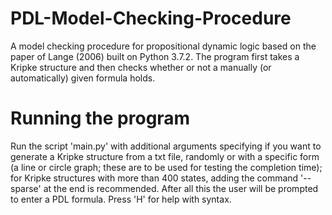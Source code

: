 # PDL-Model-Checking-Procedure
A model checking procedure for propositional dynamic logic based on the paper of Lange (2006) built on Python 3.7.2. The program first takes a Kripke structure and then checks whether or not a manually (or automatically) given formula holds.

# Running the program
Run the script 'main.py' with additional arguments specifying if you want to generate a Kripke structure from a txt file, randomly or with a specific form (a line or circle graph; these are to be used for testing the completion time); for Kripke structures with more than 400 states, adding the command '--sparse' at the end is recommended. After all this the user will be prompted to enter a PDL formula. Press 'H' for help with syntax. 

